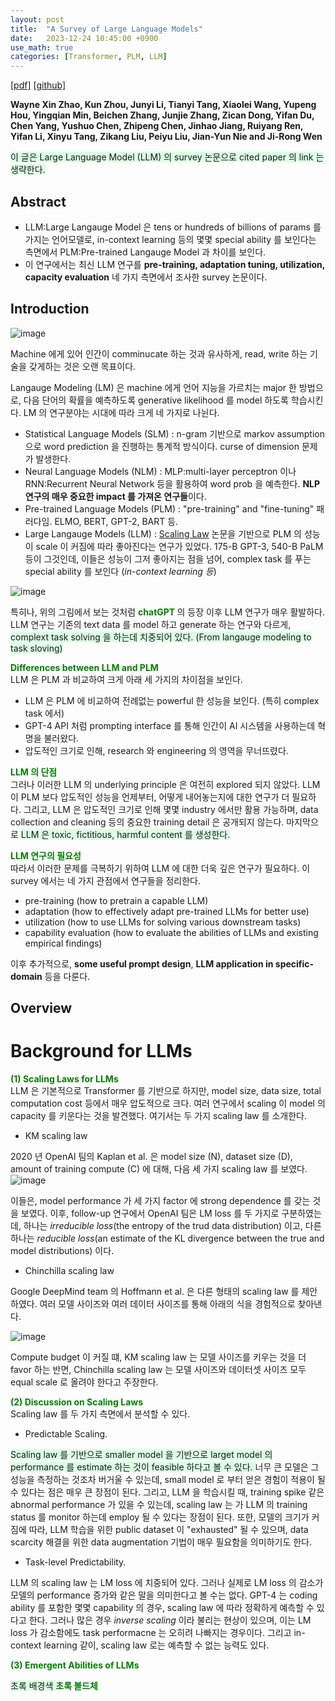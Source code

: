```yaml
---
layout: post
title:  "A Survey of Large Language Models"
date:   2023-12-24 10:45:00 +0900
use_math: true
categories: [Transformer, PLM, LLM]
---
```


[[pdf]](https://arxiv.org/pdf/2303.18223.pdf)
[[github]](https://github.com/RUCAIBox/LLMSurvey)

**Wayne Xin Zhao, Kun Zhou, Junyi Li, Tianyi Tang, Xiaolei Wang, Yupeng Hou, Yingqian Min, Beichen Zhang, Junjie Zhang, Zican Dong, Yifan Du, Chen Yang, Yushuo Chen, Zhipeng Chen, Jinhao Jiang, Ruiyang Ren, Yifan Li, Xinyu Tang, Zikang Liu, Peiyu Liu, Jian-Yun Nie and Ji-Rong Wen**

<span style='background-color: #dcffe4'> 이 글은 Large Language Model (LLM) 의 survey 논문으로 cited paper 의 link 는 생략한다. </span>


## Abstract
  
- LLM:Large Langauge Model 은 tens or hundreds of billions of params 를 가지는 언어모델로, in-context learning 등의 몇몇 special ability 를 보인다는 측면에서 PLM:Pre-trained Langauge Model 과 차이를 보인다.
- 이 연구에서는 최신 LLM 연구를 **pre-training, adaptation tuning, utilization, capacity evaluation** 네 가지 측면에서 조사한 survey 논문이다.
 
## Introduction

![image](https://github.com/yong1-kim/yong1-kim.github.io/assets/42200027/e11e045f-e2b7-4622-bbba-23326484827c)


Machine 에게 있어 인간이 comminucate 하는 것과 유사하게, read, write 하는 기술을 갖게하는 것은 오랜 목표이다.

Langauge Modeling (LM) 은 machine 에게 언어 지능을 가르치는 major 한 방법으로, 다음 단어의 확률을 예측하도록 generative likelihood 를 model 하도록 학습시킨다.
LM 의 연구분야는 시대에 따라 크게 네 가지로 나뉜다.
- Statistical Language Models (SLM) : n-gram 기반으로 markov assumption 으로 word prediction 을 진행하는 통계적 방식이다. curse of dimension 문제가 발생한다.
- Neural Language Models (NLM) : MLP:multi-layer perceptron 이나 RNN:Recurrent Neural Network 등을 활용하여 word prob 을 예측한다. **NLP 연구의 매우 중요한 impact 를 가져온 연구들**이다.
- Pre-trained Language Models (PLM) : "pre-training" and "fine-tuning" 패러다임. ELMO, BERT, GPT-2, BART 등.
- Large Langauge Models (LLM) : [Scaling Law](https://arxiv.org/abs/2001.08361) 논문을 기반으로 PLM 의 성능이 scale 이 커짐에 따라 좋아진다는 연구가 있었다. 175-B GPT-3, 540-B PaLM 등이 그것인데, 이들은 성능이 그저 좋아지는 점을 넘어, complex task 를 푸는 special ability 를 보인다 (*in-context learning 등*)

![image](https://github.com/yong1-kim/yong1-kim.github.io/assets/42200027/070d3e95-d14a-49fb-b757-2ac501d835fc)

특히나, 위의 그림에서 보는 것처럼 <span style='color:green;font-weight:bold'> chatGPT </span> 의 등장 이후 LLM 연구가 매우 활발하다.
LLM 연구는 기존의 text data 를 model 하고 generate 하는 연구와 다르게, <span style='background-color: #dcffe4'>  complext task solving 을 하는데 치중되어 있다. (From langauge modeling to task sloving) </span>

<span style='color:green;font-weight:bold'> Differences between LLM and PLM </span>
<br>
LLM 은 PLM 과 비교하여 크게 아래 세 가지의 차이점을 보인다.
- LLM 은 PLM 에 비교하여 전례없는 powerful 한 성능을 보인다. (특히 complex task 에서)
- GPT-4 API 처럼 prompting interface 를 통해 인간이 AI 시스템을 사용하는데 혁명을 불러왔다.
- 압도적인 크기로 인해, research 와 engineering 의 영역을 무너뜨렸다.

<span style='color:green;font-weight:bold'> LLM 의 단점 </span>
<br>
그러나 이러한 LLM 의 underlying principle 은 여전히 explored 되지 않았다. LLM 이 PLM 보다 압도적인 성능을 언제부터, 어떻게 내어놓는지에 대한 연구가 더 필요하다. 그리고, LLM 은 압도적인 크기로 인해 몇몇 industry 에서만 활용 가능하며, data collection and cleaning 등의 중요한 training detail 은 공개되지 않는다. 마지막으로 <span style='background-color: #dcffe4'> LLM 은 toxic, fictitious, harmful content 를 생성한다.  </span>

<span style='color:green;font-weight:bold'> LLM 연구의 필요성 </span>
<br>
따라서 이러한 문제를 극복하기 위하여 LLM 에 대한 더욱 깊은 연구가 필요하다.
이 survey 에서는 네 가지 관점에서 연구들을 정리한다.
- pre-training (how to pretrain a capable LLM)
- adaptation (how to effectively adapt pre-trained LLMs for better use)
- utilization (how to use LLMs for solving various downstream tasks)
- capability evaluation (how to evaluate the abilities of LLMs and existing empirical findings)

이후 추가적으로, **some useful prompt design**, **LLM application in specific-domain** 등을 다룬다.

## Overview

# Background for LLMs
<span style='color:green;font-weight:bold'> (1) Scaling Laws for LLMs </span>
<br>
LLM 은 기본적으로 Transformer 를 기반으로 하지만, model size, data size, total computation cost 등에서 매우 압도적으로 크다. 여러 연구에서 scaling 이 model 의 capacity 를 키운다는 것을 발견했다. 여기서는 두 가지 scaling law 를 소개한다.
- KM scaling law

2020 년 OpenAI 팀의 Kaplan et al. 은 model size (N), dataset size (D), amount of training compute (C) 에 대해, 다음 세 가지 scaling law 를 보였다.
  ![image](https://github.com/yong1-kim/yong1-kim.github.io/assets/42200027/5d3d75ab-fd4a-492b-8a49-4411f17b05b8)

이들은, model performance 가 세 가지 factor 에 strong dependence 를 갖는 것을 보였다. 이후, follow-up 연구에서 OpenAI 팀은 LM loss 를 두 가지로 구분하였는데, 하나는 *irreducible loss*(the entropy of the trud data distribution) 이고, 다른 하나는 *reducible loss*(an estimate of the KL divergence between the true and model distributions) 이다.

- Chinchilla scaling law

Google DeepMind team 의 Hoffmann et al. 은 다른 형태의 scaling law 를 제안하였다. 여러 모델 사이즈와 여러 데이터 사이즈를 통해 아래의 식을 경험적으로 찾아낸다. 

![image](https://github.com/yong1-kim/yong1-kim.github.io/assets/42200027/1f2a99d0-5a8a-4334-ace1-2bdda103d089)

Compute budget 이 커질 떄, KM scaling law 는 모델 사이즈를 키우는 것을 더 favor 하는 반면, Chinchilla scaling law 는 모델 사이즈와 데이터셋 사이즈 모두 equal scale 로 올려야 한다고 주장한다.

<span style='color:green;font-weight:bold'>  (2) Discussion on Scaling Laws </span>
<br>
Scaling law 를 두 가지 측면에서 분석할 수 있다.
- Predictable Scaling.

<span style='background-color: #dcffe4'> Scaling law 를 기반으로 smaller model 을 기반으로 larget model 의 performance 를 estimate 하는 것이 feasible 하다고 볼 수 있다. </span>
너무 큰 모델은 그 성능을 측정하는 것조차 버거울 수 있는데, small model 로 부터 얻은 경험이 적용이 될 수 있다는 점은 매우 큰 장점이 된다.
그리고, LLM 을 학습시킬 때, training spike 같은 abnormal performance 가 있을 수 있는데, scaling law 는 가 LLM 의 training status 를 monitor 하는데 employ 될 수 있다는 장점이 된다.
또한, 모델의 크기가 커짐에 따라, LLM 학습을 위한 public dataset 이 "exhausted" 될 수 있으며, data scarcity 해결을 위한 data augmentation 기법이 매우 필요함을 의미하기도 한다.

- Task-level Predictability.

LLM 의 scaling law 는 LM loss 에 치중되어 있다.
그러나 실제로 LM loss 의 감소가 모델의 performance 증가와 같은 말을 의미한다고 볼 수는 없다. 
GPT-4 는 coding ability 를 포함한 몇몇 capability 의 경우, scaling law 에 따라 정확하게 예측할 수 있다고 한다.
그러나 많은 경우 *inverse scaling* 이라 불리는 현상이 있으며, 이는 LM loss 가 감소함에도 task performacne 는 오히려 나빠지는 경우이다. 
그리고 in-context learning 같이, scaling law 로는 예측할 수 없는 능력도 있다.


<span style='color:green;font-weight:bold'>  (3) Emergent Abilities of LLMs </span>
<br>


<span style='background-color: #dcffe4'> 초록 배경색 </span>
<span style='color:green;font-weight:bold'> 초록 볼드체 </span>
